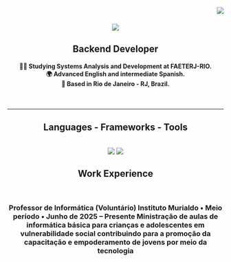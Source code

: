 <img align="right" src="https://visitor-badge.laobi.icu/badge?page_id=jonathasbatista.jonathasbatista" />

<h1 align="center">
    <img src="https://readme-typing-svg.herokuapp.com/?font=Righteous&size=35&center=true&vCenter=true&width=500&height=70&duration=4000&lines=Hi+there+👋;I'm+Jonathas;" />
</h1>

<h2 align="center">Backend Developer</h2>
<div align="center">
    <h4>
    👩‍💻 Studying Systems Analysis and Development at FAETERJ-RIO.<br/>
    🌍 Advanced English and intermediate Spanish.<br/>
    📍 Based in Rio de Janeiro - RJ, Brazil.
    </h4><br/>
 </div>

 <hr/>
 
<h2 align="center">Languages - Frameworks - Tools</h2>
<br/>
<div align="center">
        <img src="https://skillicons.dev/icons?i=java,spring,html,css,javascript,nodejs,express,py,flask,postgres,mongodb" />
        <img src="https://skillicons.dev/icons?i=git,github,aws,docker,kubernetes,rabbitmq,postman,grafana,jenkins" />
</div>

<h2 align="center">Work Experience</h2>
<br/>
<div align="center">
        <h3>
        Professor de Informática (Voluntário)
        Instituto Murialdo • Meio período • Junho de 2025 – Presente
        Ministração de aulas de informática básica para crianças e adolescentes em vulnerabilidade social contribuindo para a promoção da capacitação e empoderamento de jovens por meio da tecnologia
        </h3>
</div>

<br/><br/>
